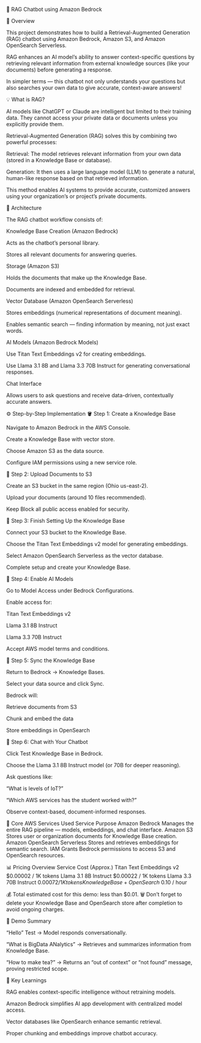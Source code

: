 🤖 RAG Chatbot using Amazon Bedrock


📘 Overview

This project demonstrates how to build a Retrieval-Augmented Generation (RAG) chatbot using Amazon Bedrock, Amazon S3, and Amazon OpenSearch Serverless.

RAG enhances an AI model’s ability to answer context-specific questions by retrieving relevant information from external knowledge sources (like your documents) before generating a response.

In simpler terms — this chatbot not only understands your questions but also searches your own data to give accurate, context-aware answers!

💡 What is RAG?

AI models like ChatGPT or Claude are intelligent but limited to their training data. They cannot access your private data or documents unless you explicitly provide them.

Retrieval-Augmented Generation (RAG) solves this by combining two powerful processes:

Retrieval: The model retrieves relevant information from your own data (stored in a Knowledge Base or database).

Generation: It then uses a large language model (LLM) to generate a natural, human-like response based on that retrieved information.

This method enables AI systems to provide accurate, customized answers using your organization’s or project’s private documents.

🧱 Architecture

The RAG chatbot workflow consists of:

Knowledge Base Creation (Amazon Bedrock)

Acts as the chatbot’s personal library.

Stores all relevant documents for answering queries.

Storage (Amazon S3)

Holds the documents that make up the Knowledge Base.

Documents are indexed and embedded for retrieval.

Vector Database (Amazon OpenSearch Serverless)

Stores embeddings (numerical representations of document meaning).

Enables semantic search — finding information by meaning, not just exact words.

AI Models (Amazon Bedrock Models)

Use Titan Text Embeddings v2 for creating embeddings.

Use Llama 3.1 8B and Llama 3.3 70B Instruct for generating conversational responses.

Chat Interface

Allows users to ask questions and receive data-driven, contextually accurate answers.

⚙️ Step-by-Step Implementation
🪣 Step 1: Create a Knowledge Base

Navigate to Amazon Bedrock in the AWS Console.

Create a Knowledge Base with vector store.

Choose Amazon S3 as the data source.

Configure IAM permissions using a new service role.

📁 Step 2: Upload Documents to S3

Create an S3 bucket in the same region (Ohio us-east-2).

Upload your documents (around 10 files recommended).

Keep Block all public access enabled for security.

🧠 Step 3: Finish Setting Up the Knowledge Base

Connect your S3 bucket to the Knowledge Base.

Choose the Titan Text Embeddings v2 model for generating embeddings.

Select Amazon OpenSearch Serverless as the vector database.

Complete setup and create your Knowledge Base.

🔑 Step 4: Enable AI Models

Go to Model Access under Bedrock Configurations.

Enable access for:

Titan Text Embeddings v2

Llama 3.1 8B Instruct

Llama 3.3 70B Instruct

Accept AWS model terms and conditions.

🔄 Step 5: Sync the Knowledge Base

Return to Bedrock → Knowledge Bases.

Select your data source and click Sync.

Bedrock will:

Retrieve documents from S3

Chunk and embed the data

Store embeddings in OpenSearch

💬 Step 6: Chat with Your Chatbot

Click Test Knowledge Base in Bedrock.

Choose the Llama 3.1 8B Instruct model (or 70B for deeper reasoning).

Ask questions like:

“What is levels of IoT?”

“Which AWS services has the student worked with?”

Observe context-based, document-informed responses.

🧩 Core AWS Services Used
Service	Purpose
Amazon Bedrock	Manages the entire RAG pipeline — models, embeddings, and chat interface.
Amazon S3	Stores user or organization documents for Knowledge Base creation.
Amazon OpenSearch Serverless	Stores and retrieves embeddings for semantic search.
IAM	Grants Bedrock permissions to access S3 and OpenSearch resources.

📊 Pricing Overview
Service	                          Cost (Approx.)
Titan Text Embeddings v2	        $0.00002 / 1K tokens
Llama 3.1 8B Instruct	            $0.00022 / 1K tokens
Llama 3.3 70B Instruct	          $0.00072 / 1K tokens
Knowledge Base + OpenSearch	      ~$0.10 / hour

💰 Total estimated cost for this demo: less than $0.01.
🗑️ Don’t forget to delete your Knowledge Base and OpenSearch store after completion to avoid ongoing charges.

📸 Demo Summary

“Hello” Test → Model responds conversationally.

“What is BigData ANalytics” → Retrieves and summarizes information from Knowledge Base.

“How to make tea?” → Returns an “out of context” or “not found” message, proving restricted scope.

🚀 Key Learnings

RAG enables context-specific intelligence without retraining models.

Amazon Bedrock simplifies AI app development with centralized model access.

Vector databases like OpenSearch enhance semantic retrieval.

Proper chunking and embeddings improve chatbot accuracy.
